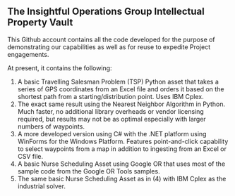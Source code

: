 ## The Insightful Operations Group Intellectual Property Vault

This Github account contains all the code developed for the purpose of demonstrating our capabilities as well as for reuse to expedite Project engagements.

At present, it contains the following:

1. A basic Travelling Salesman Problem (TSP) Python asset that takes a series of GPS coordinates from an Excel file and orders it based on the shortest path from a starting/distribution point. Uses IBM Cplex.
2. The exact same result using the Nearest Neighbor Algorithm in Python. Much faster, no additional library overheads or vendor licensing required, but results may not be as optimal especially with larger numbers of waypoints.
3. A more developed version using C# with the .NET platform using WinForms for the Windows Platform. Features point-and-click capability to select waypoints from a map in addition to ingesting from an Excel or CSV file.
4. A basic Nurse Scheduling Asset using Google OR that uses most of the sample code from the Google OR Tools samples.
5. The same basic Nurse Scheduling Asset as in (4) with IBM Cplex as the industrial solver.

